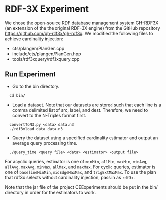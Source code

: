 # RDF-3X Experiment

We chose the open-source RDF database management system GH-RDF3X (an extension of the the original RDF-3X engine) from the GitHub repository https://github.com/gh-rdf3x/gh-rdf3x.
We modified the following files to achieve cardinality injection:
  * cts/plangen/PlanGen.cpp
  * include/cts/plangen/PlanGen.hpp
  * tools/rdf3xquery/rdf3xquery.cpp

## Run Experiment
* Go to the bin directory.
```
  cd bin/
```
* Load a dataset. Note that our datasets are stored such that each line is a comma delimited list of src, label, and dest. Therefore, we need to convert <data> to the N-Triples format first.
```
  convertToN3.py <data> data.n3
  ./rdf3xload data data.n3
```
* Query the dataset using a specified cardinality estimator and output an average query processing time.
```
  ./query_time <query file> <data> <estimator> <output file>
```
  For acyclic queries, estimator is one of ```minMin```, ```allMin```, ```maxMin```, ```minAvg```, ```allAvg```, ```maxAvg```, ```minMax```, ```allMax```, and ```maxMax```.
  For cyclic queries, estimator is one of ```baselineMinMin```, ```midEdgeMaxMax```, and ```trigExtMaxMax```. To use the plan that rdf3x selects without cardinality injection, pass in <estimator> as ```rdf3x```.
 
 Note that the jar file of the project CEExperiments should be put in the bin/ directory in order for the estimators to work.

